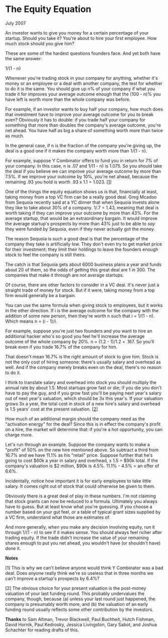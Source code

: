 # The Equity Equation

July 2007  
  
An investor wants to give you money for a certain percentage of
your startup. Should you take it? You're about to hire your first
employee. How much stock should you give him?  
  
These are some of the hardest questions founders face. And yet
both have the same answer:  
  
1/(1 - n)  
  
Whenever you're trading stock in your company for anything, whether
it's money or an employee or a deal with another company, the test
for whether to do it is the same. You should give up n% of your
company if what you trade it for improves your average outcome
enough that the (100 - n)% you have left is worth more than the
whole company was before.  
  
For example, if an investor wants to buy half your company, how
much does that investment have to improve your average outcome for
you to break even? Obviously it has to double: if you trade half
your company for something that more than doubles the company's
average outcome, you're net ahead. You have half as big a share
of something worth more than twice as much.  
  
In the general case, if n is the fraction of the company you're
giving up, the deal is a good one if it makes the company worth
more than 1/(1 - n).  
  
For example, suppose Y Combinator offers to fund you in return for
7% of your company. In this case, n is .07 and 1/(1 - n) is 1.075.
So you should take the deal if you believe we can improve your
average outcome by more than 7.5%. If we improve your outcome by
10%, you're net ahead, because the remaining .93 you hold is worth
.93 x 1.1 = 1.023.
[[1](#f1n)]  
  
One of the things the equity equation shows us is that, financially
at least, taking money from a top VC firm can be a really good deal.
Greg Mcadoo from Sequoia recently said at a YC dinner that when
Sequoia invests alone they like to take about 30% of a company.
1/.7 = 1.43, meaning that deal is worth taking if they can improve
your outcome by more than 43%. For the average startup, that would
be an extraordinary bargain. It would improve the average startup's
prospects by more than 43% just to be able to *say* they were funded
by Sequoia, even if they never actually got the money.  
  
The reason Sequoia is such a good deal is that the percentage of
the company they take is artificially low. They don't even try to
get market price for their investment; they limit their holdings
to leave the founders enough stock to feel the company is still
theirs.  
  
The catch is that Sequoia gets about 6000 business plans a year and
funds about 20 of them, so the odds of getting this great deal are
1 in 300. The companies that make it through are not average startups.  
  
Of course, there are other factors to consider in a VC deal. It's
never just a straight trade of money for stock. But if it were,
taking money from a top firm would generally be a bargain.  
  
You can use the same formula when giving stock to employees, but
it works in the other direction. If i is the average outcome for
the company with the addition of some new person, then they're worth
n such that i = 1/(1 - n). Which means n = (i - 1)/i.  
  
For example, suppose you're just two founders and you want to hire
an additional hacker who's so good you feel he'll increase the
average outcome of the whole company by 20%. n = (1.2 - 1)/1.2 =
.167. So you'll break even if you trade 16.7% of the company
for him.  
  
That doesn't mean 16.7% is the right amount of stock to give him.
Stock is not the only cost of hiring someone: there's usually salary
and overhead as well. And if the company merely breaks even on the
deal, there's no reason to do it.  
  
I think to translate salary and overhead into stock you should
multiply the annual rate by about 1.5. Most startups grow fast or
die; if you die you don't have to pay the guy, and if you grow fast
you'll be paying next year's salary out of next year's valuation,
which should be 3x this year's. If your valuation grows 3x a year,
the total cost in stock of a new hire's salary and overhead is 1.5
years' cost at the present valuation. [[2](#f2n)]  
  
How much of an additional margin should the company need as the
"activation energy" for the deal? Since this is in effect the
company's profit on a hire, the market will determine that: if
you're a hot opportunity, you can charge more.  
  
Let's run through an example. Suppose the company wants to make a
"profit" of 50% on the new hire mentioned above. So subtract a
third from 16.7% and we have 11.1% as his "retail" price. Suppose
further that he's going to cost $60k a year in salary and overhead,
x 1.5 = $90k total. If the company's valuation is $2 million, $90k
is 4.5%. 11.1% - 4.5% = an offer of 6.6%.  
  
Incidentally, notice how important it is for early employees to
take little salary. It comes right out of stock that could otherwise
be given to them.  
  
Obviously there is a great deal of play in these numbers. I'm not
claiming that stock grants can now be reduced to a formula. Ultimately
you always have to guess. But at least know what you're guessing.
If you choose a number based on your gut feel, or a table of typical
grant sizes supplied by a VC firm, understand what those are estimates
of.  
  
And more generally, when you make any decision involving equity,
run it through 1/(1 - n) to see if it makes sense. You should
always feel richer after trading equity. If the trade didn't
increase the value of your remaining shares enough to put you net
ahead, you wouldn't have (or shouldn't have) done it.  
  
  
  
**Notes**  
  
[1] This is why we
can't believe anyone would think Y Combinator was a bad deal. Does
anyone really think we're so useless that in three months we can't
improve a startup's prospects by 6.4%?
  
  
[2] The obvious choice
for your present valuation is the post-money valuation of your last
funding round. This probably undervalues the company, though,
because (a) unless your last round just happened, the company is
presumably worth more, and (b) the valuation of an early funding
round usually reflects some other contribution by the investors.  
  
**Thanks** to Sam Altman, Trevor Blackwell, Paul Buchheit, 
Hutch Fishman, David Hornik, Paul Kedrosky, Jessica Livingston, Gary Sabot, and 
Joshua Schachter for reading drafts of this.  
  
